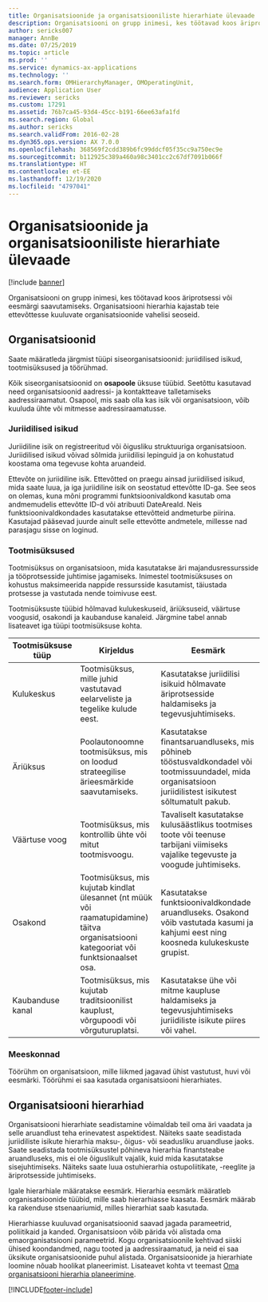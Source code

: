 ```yaml
---
title: Organisatsioonide ja organisatsiooniliste hierarhiate ülevaade
description: Organisatsiooni on grupp inimesi, kes töötavad koos äriprotsessi või eesmärgi saavutamiseks. Organisatsiooni hierarhia kajastab teie ettevõttesse kuuluvate organisatsioonide vahelisi seoseid.
author: sericks007
manager: AnnBe
ms.date: 07/25/2019
ms.topic: article
ms.prod: ''
ms.service: dynamics-ax-applications
ms.technology: ''
ms.search.form: OMHierarchyManager, OMOperatingUnit,
audience: Application User
ms.reviewer: sericks
ms.custom: 17291
ms.assetid: 76b7ca45-93d4-45cc-b191-66ee63afa1fd
ms.search.region: Global
ms.author: sericks
ms.search.validFrom: 2016-02-28
ms.dyn365.ops.version: AX 7.0.0
ms.openlocfilehash: 368569f2cdd389b6fc99ddcf05f35cc9a750ec9e
ms.sourcegitcommit: b112925c389a460a98c3401cc2c67df7091b066f
ms.translationtype: HT
ms.contentlocale: et-EE
ms.lasthandoff: 12/19/2020
ms.locfileid: "4797041"
---
```

# <a name="organizations-and-organizational-hierarchies-overview"></a>Organisatsioonide ja organisatsiooniliste hierarhiate ülevaade

[!include [banner](../includes/banner.md)]

Organisatsiooni on grupp inimesi, kes töötavad koos äriprotsessi või eesmärgi saavutamiseks. Organisatsiooni hierarhia kajastab teie ettevõttesse kuuluvate organisatsioonide vahelisi seoseid.

## <a name="organizations"></a>Organisatsioonid

Saate määratleda järgmist tüüpi siseorganisatsioonid: juriidilised isikud, tootmisüksused ja töörühmad.

Kõik siseorganisatsioonid on **osapoole** üksuse tüübid. Seetõttu kasutavad need organisatsioonid aadressi- ja kontaktteave talletamiseks aadressiraamatut. Osapool, mis saab olla kas isik või organisatsioon, võib kuuluda ühte või mitmesse aadressiraamatusse.

### <a name="legal-entities"></a>Juriidilised isikud

Juriidiline isik on registreeritud või õigusliku struktuuriga organisatsioon. Juriidilised isikud võivad sõlmida juriidilisi lepinguid ja on kohustatud koostama oma tegevuse kohta aruandeid.

Ettevõte on juriidiline isik. Ettevõtted on praegu ainsad juriidilised isikud, mida saate luua, ja iga juriidiline isik on seostatud ettevõtte ID-ga. See seos on olemas, kuna mõni programmi funktsioonivaldkond kasutab oma andmemudelis ettevõtte ID-d või atribuuti DateAreaId. Neis funktsioonivaldkondades kasutatakse ettevõtteid andmeturbe piirina. Kasutajad pääsevad juurde ainult selle ettevõtte andmetele, millesse nad parasjagu sisse on loginud.

### <a name="operating-units"></a>Tootmisüksused

Tootmisüksus on organisatsioon, mida kasutatakse äri majandusressursside ja tööprotsesside juhtimise jagamiseks. Inimestel tootmisüksuses on kohustus maksimeerida nappide ressursside kasutamist, täiustada protsesse ja vastutada nende toimivuse eest.

Tootmisüksuste tüübid hõlmavad kulukeskuseid, äriüksuseid, väärtuse voogusid, osakondi ja kaubanduse kanaleid. Järgmine tabel annab lisateavet iga tüüpi tootmisüksuse kohta.

| Tootmisüksuse tüüp | Kirjeldus | Eesmärk |
|---------------------|-------------|---------|
| Kulukeskus         | Tootmisüksus, mille juhid vastutavad eelarveliste ja tegelike kulude eest. | Kasutatakse juriidilisi isikuid hõlmavate äriprotsesside haldamiseks ja tegevusjuhtimiseks. |
| Äriüksus       | Poolautonoomne tootmisüksus, mis on loodud strateegilise ärieesmärkide saavutamiseks. | Kasutatakse finantsaruandluseks, mis põhineb tööstusvaldkondadel või tootmissuundadel, mida organisatsioon juriidilistest isikutest sõltumatult pakub. |
| Väärtuse voog        | Tootmisüksus, mis kontrollib ühte või mitut tootmisvoogu. | Tavaliselt kasutatakse kulusäästlikus tootmises toote või teenuse tarbijani viimiseks vajalike tegevuste ja voogude juhtimiseks. |
| Osakond          | Tootmisüksus, mis kujutab kindlat ülesannet (nt müük või raamatupidamine) täitva organisatsiooni kategooriat või funktsionaalset osa. | Kasutatakse funktsioonivaldkondade aruandluseks. Osakond võib vastutada kasumi ja kahjumi eest ning koosneda kulukeskuste grupist. |
| Kaubanduse kanal      | Tootmisüksus, mis kujutab traditsioonilist kauplust, võrgupoodi või võrguturuplatsi. | Kasutatakse ühe või mitme kaupluse haldamiseks ja tegevusjuhtimiseks juriidiliste isikute piires või vahel. |

### <a name="teams"></a>Meeskonnad

Töörühm on organisatsioon, mille liikmed jagavad ühist vastutust, huvi või eesmärki. Töörühmi ei saa kasutada organisatsiooni hierarhiates.

## <a name="organizational-hierarchies"></a>Organisatsiooni hierarhiad

Organisatsiooni hierarhiate seadistamine võimaldab teil oma äri vaadata ja selle aruandlust teha erinevatest aspektidest. Näiteks saate seadistada juriidiliste isikute hierarhia maksu-, õigus- või seadusliku aruandluse jaoks. Saate seadistada tootmisüksustel põhineva hierarhia finantsteabe aruandluseks, mis ei ole õiguslikult vajalik, kuid mida kasutatakse sisejuhtimiseks. Näiteks saate luua ostuhierarhia ostupoliitikate, -reeglite ja äriprotsesside juhtimiseks.

Igale hierarhiale määratakse eesmärk. Hierarhia eesmärk määratleb organisatsioonide tüübid, mille saab hierarhiasse kaasata. Eesmärk määrab ka rakenduse stsenaariumid, milles hierarhiat saab kasutada.

Hierarhiasse kuuluvad organisatsioonid saavad jagada parameetrid, poliitikaid ja kanded. Organisatsioon võib pärida või alistada oma emaorganisatsiooni parameetrid. Kogu organisatsioonile kehtivad siiski ühised koondandmed, nagu tooted ja aadressiraamatud, ja neid ei saa üksikute organisatsioonide puhul alistada. Organisatsioonide ja hierarhiate loomine nõuab hoolikat planeerimist. Lisateavet kohta vt teemast [Oma organisatsiooni hierarhia planeerimine](plan-organizational-hierarchy.md).


[!INCLUDE[footer-include](../../../includes/footer-banner.md)]